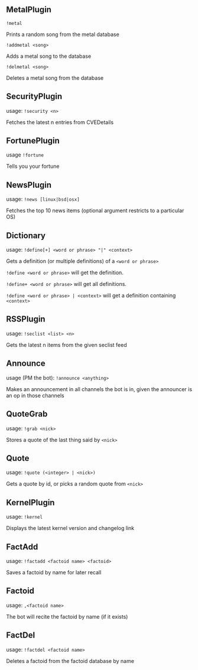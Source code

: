 ## MetalPlugin
`!metal` 

Prints a random song from the metal database 

`!addmetal <song>` 

Adds a metal song to the database 

`!delmetal <song>` 

Deletes a metal song from the database 

## SecurityPlugin
usage: `!security <n>` 

Fetches the latest n entries from CVEDetails 

## FortunePlugin
usage `!fortune` 

Tells you your fortune 

## NewsPlugin
usage: `!news [linux|bsd|osx]` 

Fetches the top 10 news items (optional argument restricts to a particular OS) 

## Dictionary
usage: `!define[+] <word or phrase> "|" <context>` 

Gets a definition (or multiple definitions) of a `<word or phrase>` 

`!define <word or phrase>` will get the definition. 

`!define+ <word or phrase>` will get all definitions. 

`!define <word or phrase> | <context>` will get a definition containing `<context>` 

## RSSPlugin
usage: `!seclist <list> <n>` 

Gets the latest n items from the given seclist feed 

## Announce
usage (PM the bot): `!announce <anything>` 

Makes an announcement in all channels the bot is in, given the announcer is an op in those channels 

## QuoteGrab
usage: `!grab <nick>` 

Stores a quote of the last thing said by `<nick>` 

## Quote
usage: `!quote (<integer> | <nick>)` 

Gets a quote by id, or picks a random quote from `<nick>` 

## KernelPlugin
usage: `!kernel` 

Displays the latest kernel version and changelog link 

## FactAdd
usage: `!factadd <factoid name> <factoid>` 

Saves a factoid by name for later recall 

## Factoid
usage: `,<factoid name>` 

The bot will recite the factoid by name (if it exists) 

## FactDel
usage: `!factdel <factoid name>` 

Deletes a factoid from the factoid database by name 

